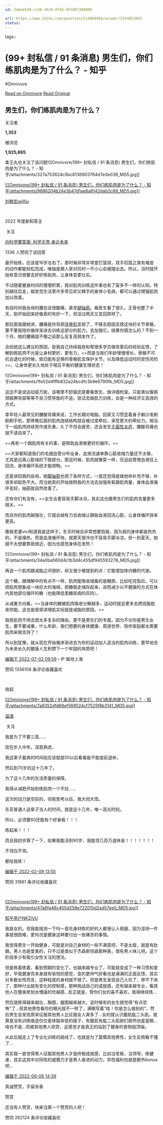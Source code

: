 ```yaml
---
id: 2abeeb30-ccb6-44c0-87db-d5f807348809

url: https://www.zhihu.com/question/514064484/answer/2554853955
status:
---
```



tags:: 

# (99+ 封私信 / 91 条消息) 男生们，你们练肌肉是为了什么？ - 知乎
#Omnivore

[Read on Omnivore](https://omnivore.app/me/99-91-19078d76012)
[Read Original](https://www.zhihu.com/question/514064484/answer/2554853955)

## 男生们，你们练肌肉是为了什么？

关注者

**1,353**

被浏览

**1,925,865**

柔王丸也关注了该问题![[Omnivore/(99+ 封私信 / 91 条消息) 男生们，你们练肌肉是为了什么？ - 知乎/attachments/327a753624c5bc8136903764d7e3e039_MD5.jpg]]

[![[Omnivore/(99+ 封私信 / 91 条消息) 男生们，你们练肌肉是为了什么？ - 知乎/attachments/9886204b24e3b47d1ae8a8142dab2c89_MD5.jpg]]](https://www.zhihu.com/people/liu-geng-hong-willliu)

[刘畊宏willliu](https://www.zhihu.com/people/liu-geng-hong-willliu)

[​](https://www.zhihu.com/question/510340037)

2022 年度新知答主

​ 关注

[向科学要答案· 科学无界 身近未来](https://www.zhihu.com/xen/market/ecom-page/1505570026895224832?utm%5Fsource=huangbiao)

1336 人赞同了该回答

最开始练，应该是16岁左右了。那时候非常非常爱打篮球，双手扣篮之类有难度的动作都能轻松完成，唯独是跟人家对抗时一不小心会被撞出去。所以，当时就开始有意识想要去好好练肌肉，让身体变更壮实。

不过随着健身时间的慢慢积累，我对肌肉训练这件事也有了蛮多不一样的认知。特别越往后走，越发觉生活里许多常见却又棘手的身体小毛病，都可以通过增强肌肉加以改善。

有段时间我岳母的腰总会很酸痛，甚至[腿抽筋](https://www.zhihu.com/search?q=%E8%85%BF%E6%8A%BD%E7%AD%8B&search%5Fsource=Entity&hybrid%5Fsearch%5Fsource=Entity&hybrid%5Fsearch%5Fextra=%7B%22sourceType%22%3A%22answer%22%2C%22sourceId%22%3A2554853955%7D)。看医生看了很久，正骨也整了半天，刚开始回来好像真的有好一下，但没过两天又变回原样了。

那后面我跟她讲，腰痛是你背部[竖脊肌](https://www.zhihu.com/search?q=%E7%AB%96%E8%84%8A%E8%82%8C&search%5Fsource=Entity&hybrid%5Fsearch%5Fsource=Entity&hybrid%5Fsearch%5Fextra=%7B%22sourceType%22%3A%22answer%22%2C%22sourceId%22%3A2554853955%7D)变弱了，不够去稳固支撑这块的关节骨骼，要不要我陪你循序渐进去训练这部分的肌力，去加强它。结果你猜怎么的？不到一个月，她的腰痛就不像之前那么反复高频发作了。

会给她这么建议的原因，是我自己持续锻炼和帮很多学员做改善后的经验反馈，了解到练肌肉不光是让身材更好，更有力，==而是当我们年龄慢慢增长，骨骼不可抗会退化的时候，依旧能有足够的骨骼肌去保护关节，以及降低运动时的受伤风险==，让身体更长久地处于相互平衡的健康生理状态！

![[Omnivore/(99+ 封私信 / 91 条消息) 男生们，你们练肌肉是为了什么？ - 知乎/attachments/1fe52d4fffb832a24bcdfc3b9e6790fb_MD5.jpg]]

这边不是说运动是万能，该哪里不舒服还是要看医生，做详细检查。只是类似像肩颈肩胛背部等等不良习惯导致的不适，尝试去做肌力训练，会是一种经济又高效的方式。

拿年轻人最常见的腰酸背痛来说，工作长期对电脑，回家又习惯歪着身子躺沙发刷剧刷手机，那脊椎后面的肌肉连结结构就会被过度牵拉，承受更大的牵扯力。相当于一组肌肉持续劳作或负重，久了不但会疲劳，还会发生[无菌性炎症](https://www.zhihu.com/search?q=%E6%97%A0%E8%8F%8C%E6%80%A7%E7%82%8E%E7%97%87&search%5Fsource=Entity&hybrid%5Fsearch%5Fsource=Entity&hybrid%5Fsearch%5Fextra=%7B%22sourceType%22%3A%22answer%22%2C%22sourceId%22%3A2554853955%7D)，腰酸背痛也就不请自来了。

==再有一个跟肌肉有关的事，是帮助血液做更好的循环。==

==大家都知道我们的毛细血管分布全身，血液流通单靠心脏收缩力量还不太够，尤其是远离心脏端的下肢部分。那这时候，肌肉就像泵一样，压迫血管使血液往上回流，身体循环系统才能顺畅。==

还是讲回我的岳母，她[脚抽筋](https://www.zhihu.com/search?q=%E8%84%9A%E6%8A%BD%E7%AD%8B&search%5Fsource=Entity&hybrid%5Fsearch%5Fsource=Entity&hybrid%5Fsearch%5Fextra=%7B%22sourceType%22%3A%22answer%22%2C%22sourceId%22%3A2554853955%7D)也用了各样方式，一度还觉得是维他命补充不够，补很多却起色不大。而当她真的开始按照我的方法去加强有氧跟肌肉量，身体血液循环变好，抽筋就自然改善了。

还有你们有没有，==女生会更容易手脚冰凉，其实这也跟男生们的肌肉含量更多相关。==

而且你的肌肉越强壮，它就会越有力去收缩让静脉血液回流心脏，让身体循环效率更高。

像我老婆vivi知道我是这样子，冬天时候会非常想要抱我，因为我的身体都是热热的，不是燥热，而是血液循环快，就算天很冷也不容易手脚冰凉。但一到夏天，她就不太想要靠我很近，因为也感觉身体在发热！

![[Omnivore/(99+ 封私信 / 91 条消息) 男生们，你们练肌肉是为了什么？ - 知乎/attachments/34a0ba560d4c1b3d4c455df945593278_MD5.jpg]]

再说一个肌肉跟减脂之间很妙，却又很少被提到的点：它能增加体内糖的代谢。

这个糖，跟理解中的有点不一样，肌肉能吸收储备的是糖原。比如吃完饭后，可以把肌肉想象成一块巨大的海绵，把糖吸走储存起来，进而减少以不健康的方式在体内其他部位循环的糖（也能降低患糖尿病的风险）。

从减重方向看，==当身体的糖被肌肉吸收分解越多，运动时就会更多去燃烧脂肪来供能。这也是我常讲增肌实际就是减脂的原因。==

锻炼肌肉不用去想太多复杂的理由，更不是男生们的专属。因为不论你是男生女生，要不要减重，什么年龄，我们想要的身体健康、周游世界、陪伴家庭都太需要肌肉来做支持了！

所以别犹豫，就从现在开始循序渐进去为你的运动加入适当的肌肉训练，更早地去为未来长久的健康人生积攒下一个牢固的体质吧！

[编辑于 2022-07-02 09:59](https://www.zhihu.com/question/514064484/answer/2554853955)・IP 属地上海

​赞同 1336​​108 条评论​收藏​喜欢

​

收起​

[![[Omnivore/(99+ 封私信 / 91 条消息) 男生们，你们练肌肉是为了什么？ - 知乎/attachments/7a8352dfd68ef569524cf7525f8b3141_MD5.jpg]]](https://www.zhihu.com/people/warmwine)

[温酒](https://www.zhihu.com/people/warmwine)

​ 关注

我是为了不要三高……

现在步入中年，深思熟虑，

我这辈子最爽的时间段应该就是50以后看看能不能提前退休，

然后到70岁的这十几年了。

为了这十几年的生活质量的保障，

我得从减肥开始到练肌肉一个不拉……

这次的动力是空前的，彻夜思考以后，我大彻大悟。

东亚普通人这辈子当人的时间，就是这十几年，唯一高光时刻。

所以，必须要60还能有个好身板！！！

练起来！！！

而且我初步算了一下，如果我能活到90岁，我能领几百万退休金！！！！！！！

不领白不领。

都给我练！

[编辑于 2022-02-09 13:55](https://www.zhihu.com/question/514064484/answer/2340549553)

​赞同 318​​61 条评论​收藏​喜欢

​

[![[Omnivore/(99+ 封私信 / 91 条消息) 男生们，你们练肌肉是为了什么？ - 知乎/attachments/47a6fa48c405d258e722015d2ad57ee0_MD5.jpg]]](https://www.zhihu.com/people/xiao-xiong-mao-de-hong-yao-shui)

[知乎用户NKZiVU](https://www.zhihu.com/people/xiao-xiong-mao-de-hong-yao-shui)

我是女的，但我能揣测一下吗～首先身材练的好的人都很让人佩服，因为坚持一件事就很困难，更何况是健身这种要付出一些痛苦的事情。

我觉得男生一开始健身，可能是对自己身材的一些不满意吧，不是太瘦，就是有肚腩，男人也是爱美的，只不过是类似于杰森斯坦森那种美，很有男人味儿吧。这个阶段多少有吸引女性关注的想法。

但是练着练着，看到预期的变化了，也越来越专业了，可能就变成了一种习惯和爱好，毕竟健身完本身就有愉悦的感觉，变的更帅气好看也是满满的正面反馈，其实对多数女性而言，这种程度的身材就不错了。但是男生发现自己入坑了，停不下来了，那种付出就有变化的控制感，那种挑战自己的成就感，还有越来越专业，看其他人在健身房划水懵逼的优越感…反正就是，管你们女的喜不喜欢，我得继续练…

然后就练得越来越壮，胸围，腿围越来越大，这时候有的女生就觉得“有点恐怖”了…但其他男性看你的眼光就不一样了，满眼写着“哇！你是怎么做到的”，然后男生会发现原来征服其他男人比征服女人爽多了…女的就认识腹肌肱二头肌，就算是没有训练痕迹仅仅是体脂率低的瘦子，有腹肌有肱二头肌她们居然也星星眼…啥也不是…但被其他男人欣赏，这感觉才是真正的站到了健身的食物链顶端。

从此后就走上了专业化训练的路线了，也就是为了震慑其他男性，女生反倒看不懂了…

其实我一直觉得男人征服其他男人才是终极成就感，比如当老板，当领导，练健身，其实这其中对同性的威慑力才是男人奋进的动力，异性福利也就是额外bonus吧…

[编辑于 2022-06-08 14:39](https://www.zhihu.com/question/514064484/answer/2332025293)

真诚赞赏，手留余香

赞赏

还没有人赞赏，快来当第一个赞赏的人吧！

​赞同 262​​124 条评论​收藏​喜欢

​

